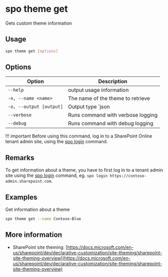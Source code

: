 # spo theme get

Gets custom theme information

## Usage

```sh
spo theme get [options]
```

## Options

Option|Description
------|-----------
`--help`|output usage information
`-n, --name <name>`|The name of the theme to retrieve
`-o, --output [output]`|Output type `json|text` Default `text`
`--verbose`|Runs command with verbose logging
`--debug`|Runs command with debug logging

!!! important
    Before using this command, log in to a SharePoint Online tenant admin site, using the [spo login](../login.md) command.

## Remarks

To get information about a theme, you have to first log in to a tenant admin site using the [spo login](../login.md) command, eg. `spo login https://contoso-admin.sharepoint.com`.

## Examples

Get information about a theme

```sh
spo theme get --name Contoso-Blue
```

## More information

- SharePoint site theming: [https://docs.microsoft.com/en-us/sharepoint/dev/declarative-customization/site-theming/sharepoint-site-theming-overview](https://docs.microsoft.com/en-us/sharepoint/dev/declarative-customization/site-theming/sharepoint-site-theming-overview)